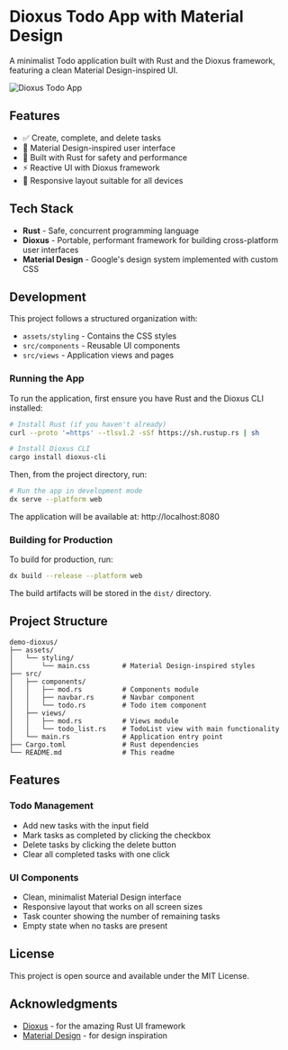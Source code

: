 # Dioxus Todo App with Material Design

A minimalist Todo application built with Rust and the Dioxus framework, featuring a clean Material Design-inspired UI.

![Dioxus Todo App](https://github.com/DioxusLabs/dioxus/raw/master/assets/dioxus_logo.png)

## Features

- ✅ Create, complete, and delete tasks
- 🎨 Material Design-inspired user interface
- 🦀 Built with Rust for safety and performance
- ⚡ Reactive UI with Dioxus framework
- 📱 Responsive layout suitable for all devices

## Tech Stack

- **Rust** - Safe, concurrent programming language
- **Dioxus** - Portable, performant framework for building cross-platform user interfaces
- **Material Design** - Google's design system implemented with custom CSS

## Development

This project follows a structured organization with:
- `assets/styling` - Contains the CSS styles
- `src/components` - Reusable UI components
- `src/views` - Application views and pages

### Running the App

To run the application, first ensure you have Rust and the Dioxus CLI installed:

```bash
# Install Rust (if you haven't already)
curl --proto '=https' --tlsv1.2 -sSf https://sh.rustup.rs | sh

# Install Dioxus CLI
cargo install dioxus-cli
```

Then, from the project directory, run:

```bash
# Run the app in development mode
dx serve --platform web
```

The application will be available at: http://localhost:8080

### Building for Production

To build for production, run:

```bash
dx build --release --platform web
```

The build artifacts will be stored in the `dist/` directory.

## Project Structure

```
demo-dioxus/
├── assets/
│   └── styling/
│       └── main.css        # Material Design-inspired styles
├── src/
│   ├── components/
│   │   ├── mod.rs          # Components module
│   │   ├── navbar.rs       # Navbar component
│   │   └── todo.rs         # Todo item component
│   ├── views/
│   │   ├── mod.rs          # Views module
│   │   └── todo_list.rs    # TodoList view with main functionality
│   └── main.rs             # Application entry point
├── Cargo.toml              # Rust dependencies
└── README.md               # This readme
```

## Features

### Todo Management
- Add new tasks with the input field
- Mark tasks as completed by clicking the checkbox
- Delete tasks by clicking the delete button
- Clear all completed tasks with one click

### UI Components
- Clean, minimalist Material Design interface
- Responsive layout that works on all screen sizes
- Task counter showing the number of remaining tasks
- Empty state when no tasks are present

## License

This project is open source and available under the MIT License.

## Acknowledgments

- [Dioxus](https://dioxuslabs.com/) - for the amazing Rust UI framework
- [Material Design](https://material.io/design) - for design inspiration


